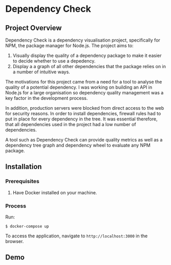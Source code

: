 # Dependency Check

## Project Overview

Dependency Check is a dependency visualisation project, specifically for NPM, the package manager for Node.js. The project aims to:

1. Visually display the quality of a dependency package to make it easier to decide whether to use a depedency.
2. Display a a graph of all other dependencies that the package relies on in a number of intuitive ways.

The motivations for this project came from a need for a tool to analyse the quality of a potential dependency. I was working on building an API in Node.js for a large organisation so dependency quality management was a key factor in the development process. 

In addition, production servers were blocked from direct access to the web for security reasons. In order to install dependencies, firewall rules had to put in place for every dependency in the tree. It was essential therefore, that all dependencies used in the project had a low number of dependencies.

A tool such as Dependency Check can provide quality metrics as well as a dependency tree graph and dependency wheel to evaluate any NPM package.

## Installation

### Prerequisites

1. Have Docker installed on your machine.

### Process

Run:

```
$ docker-compose up
```

To access the application, navigate to ``http://localhost:3000`` in the browser.

## Demo

